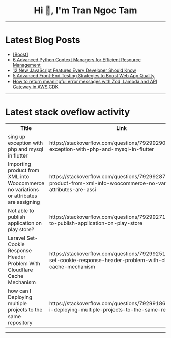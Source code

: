<h1 align="center">Hi 👋, I'm Tran Ngoc Tam</h1>

---

# Latest Blog Posts 
<!-- BLOG-POST-LIST:START -->
- [[Boost]](https://dev.to/mesonu/-25cg)
- [6 Advanced Python Context Managers for Efficient Resource Management](https://dev.to/aaravjoshi/6-advanced-python-context-managers-for-efficient-resource-management-4j0f)
- [12 New JavaScript Features Every Developer Should Know](https://dev.to/mesonu/12-new-javascript-features-every-developer-should-know-4nln)
- [5 Advanced Front-End Testing Strategies to Boost Web App Quality](https://dev.to/aaravjoshi/5-advanced-front-end-testing-strategies-to-boost-web-app-quality-19k4)
- [How to return meaningful error messages with Zod, Lambda and API Gateway in AWS CDK](https://dev.to/katherine_m/how-to-return-meaningful-error-messages-with-zod-lambda-and-api-gateway-in-aws-cdk-3l2e)
<!-- BLOG-POST-LIST:END -->

---

# Latest stack oveflow activity
<table>
  <tr><th>Title</th><th>Link</th></tr>
  <!-- STACKOVERFLOW:START --><tr><td>sing up exception with php and mysql in flutter</td><td>https://stackoverflow.com/questions/79299290/sing-up-exception-with-php-and-mysql-in-flutter</td></tr><tr><td>Importing product from XML into Woocommerce no variations or attributes are assigning</td><td>https://stackoverflow.com/questions/79299287/importing-product-from-xml-into-woocommerce-no-variations-or-attributes-are-assi</td></tr><tr><td>Not able to publish application on play store?</td><td>https://stackoverflow.com/questions/79299271/not-able-to-publish-application-on-play-store</td></tr><tr><td>Laravel Set-Cookie Response Header Problem With Cloudflare Cache Mechanism</td><td>https://stackoverflow.com/questions/79299251/laravel-set-cookie-response-header-problem-with-cloudflare-cache-mechanism</td></tr><tr><td>how can I Deploying multiple projects to the same repository</td><td>https://stackoverflow.com/questions/79299186/how-can-i-deploying-multiple-projects-to-the-same-repository</td></tr><!-- STACKOVERFLOW:END -->
</table>

---



